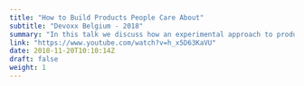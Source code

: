 ```yaml
---
title: "How to Build Products People Care About"
subtitle: "Devoxx Belgium - 2018"
summary: "In this talk we discuss how an experimental approach to product development will lead to the many small failures that are essential to achieving great outcomes. We share examples from startups and enterprises then explain how you can take a different approach to building products."
link: "https://www.youtube.com/watch?v=h_x5D63KaVU"
date: 2018-11-20T10:10:14Z
draft: false
weight: 1
---
```


